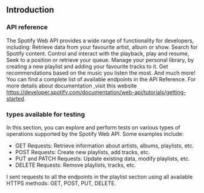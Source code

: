 
## Introduction

### API reference
The Spotify Web API provides a wide range of functionality for developers, including:
 Retrieve data from your favourite artist, album or show.
 Search for Spotify content.
 Control and interact with the playback, play and resume, Seek to a position or retrieve your queue.
 Manage your personal library, by creating a new playlist and adding your favourite tracks to it.
 Get recommendations based on the music you listen the most.
 And much more! You can find a complete list of available endpoints in the API Reference.
 For more details about documentation ,visit this website https://developer.spotify.com/documentation/web-api/tutorials/getting-started.

### types available for testing

In this section, you can explore and perform tests on various types of operations supported by the Spotify Web API. Some examples include:

- GET Requests: Retrieve information about artists, albums, playlists, etc.
- POST Requests: Create new playlists, add tracks, etc.
- PUT and PATCH Requests: Update existing data, modify playlists, etc.
- DELETE Requests: Remove playlists, tracks, etc.

I sent requests to all the endpoints in the playlist section using all available HTTPS methods: GET, POST, PUT, DELETE.


